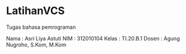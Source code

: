 # LatihanVCS
Tugas bahasa pemrograman

Nama    : Asri Liya Astuti
NIM     : 312010104
Kelas   : TI.20.B.1
Dosen   : Agung Nugroho, S.Kom, M.Kom
